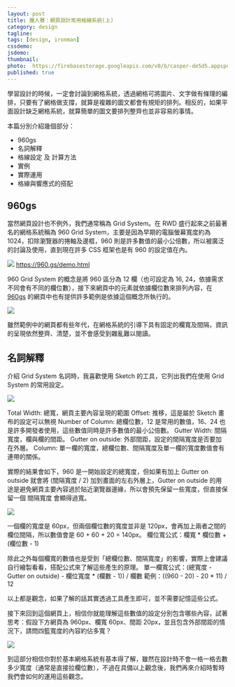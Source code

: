 ```yaml
---
layout: post
title: 鐵人賽：網頁設計常用格線系統(上)
category: design
tagline:
tags: [design, ironman]
cssdemo:
jsdemo:
thumbnail:
photo:  https://firebasestorage.googleapis.com/v0/b/casper-de5d5.appspot.com/o/images%2Fblog%2F201810%2Fholy%2004.png?alt=media&token=544df737-1cf9-431b-8db8-1f76ec4dc686
published: true
---
```


學習設計的時候，一定會討論到網格系統，透過網格可將圖片、文字做有條理的編排，只要有了網格做支撐，就算是複雜的圖文都會有規矩的排列。相反的，如果平面設計缺乏網格系統，就算簡單的圖文要排列整齊也並非容易的事情。

本篇分別介紹幾個部分：
* 960gs
* 名詞解釋
* 格線設定 及  計算方法
* 實例
* 實際運用
* 格線與響應式的搭配

## 960gs

當然網頁設計也不例外，我們通常稱為 Grid System。在 RWD 盛行起來之前最著名的網格系統稱為 960 Grid System，主要是因為早期的電腦螢幕寬度約為 1024，扣除瀏覽器的捲軸及邊框，960 則是許多數值的最小公倍數，所以被廣泛的討論及使用，直到現在許多 CSS 框架也是有 960 的設定值在內。

![](https://firebasestorage.googleapis.com/v0/b/casper-de5d5.appspot.com/o/images%2Fblog%2F201810%2F82395B90-ACDB-400F-A4A6-4E94F7F74EC8.png?alt=media&token=14620d08-3128-4d00-8550-10c7564b20d4)
https://960.gs/demo.html

960 Grid System 的概念是將 960 區分為 12 欄（也可設定為 16, 24，依據需求不同會有不同的欄位數），接下來網頁中的元素就依據欄位數來排列內容，在 [960gs](https://960.gs/) 的網頁中也有提供許多範例是依據這個概念所執行的。

![](https://firebasestorage.googleapis.com/v0/b/casper-de5d5.appspot.com/o/images%2Fblog%2F201810%2F4EFFD87E-50A4-41FD-840D-11C939D83A8C-1.png?alt=media&token=015dfb7e-8f85-4fcf-afc1-d34a1fe7abf6)

雖然範例中的網頁都有些年代，在網格系統的引導下具有固定的欄寬及間隔，資訊的呈現依然整齊、清楚，並不會感受到雜亂難以閱讀。

## 名詞解釋
介紹 Grid System 名詞時，我喜歡使用 Sketch 的工具，它列出我們在使用 Grid System 的常用設定。

![](https://firebasestorage.googleapis.com/v0/b/casper-de5d5.appspot.com/o/images%2Fblog%2F201810%2F77F14F49-3ED6-4E80-9EF2-C989D1433DEB.png?alt=media&token=edc61693-fbf6-4337-a5ba-678c0137a4c3)

Total Width: 總寬，網頁主要內容呈現的範圍
Offset: 推移，這是屬於 Sketch 畫布的設定可以無視
Number of Column: 總欄位數，12 是常用的數值，16、24 也是許多開發者使用，這些數值同時是許多數值的最小公倍數。
Gutter Width: 間隔寬度，欄與欄的間距。
Gutter on outside: 外部間距，設定的間隔寬度是否要加在外層。
Column: 單一欄的寬度，總欄位數、間隔寬度及單一欄的寬度數值會有連帶的關係。

實際的結果會如下，960 是一開始設定的總寬度，但如果有加上 Gutter on outside 就會將 (間隔寬度 / 2) 加到畫面的左右外層上，Gutter on outside 的用途是避免網頁主要內容過於貼近瀏覽器邊緣，所以會預先保留一些寬度，但直接保留一個 間隔寬度 會顯得過寬。

![](https://firebasestorage.googleapis.com/v0/b/casper-de5d5.appspot.com/o/images%2Fblog%2F201810%2F%E8%B2%BC%E4%B8%8A%E7%9A%84%E5%BD%B1%E5%83%8F_2018_9_26_%E4%B8%8B%E5%8D%884_01.png?alt=media&token=46544f7f-88a9-4ff6-aa30-84a0ec9b71a2)

一個欄的寬度是 60px，但兩個欄位數的寬度並非是 120px，會再加上兩者之間的欄位間隔，所以數值會是 60 + 60 + 20 = 140px。
欄位寬公式：欄寬 * 欄位數 + (欄位數 - 1)

除此之外每個欄寬的數值也是受到「總欄位數、間隔寬度」的影響，實際上會建議自行繪製看看，搭配公式來了解這些產生的原理。
單一欄寬公式：(總寬度 - Gutter on outside)  - 欄位寬度 * (欄數 - 1)) / 欄數
範例：((960 - 20) - 20 * 11)  / 12

以上都是觀念，如果了解的話其實透過工具產生即可，並不需要記憶這些公式。

接下來回到這個網頁上，相信你就能理解這些數值的設定分別包含哪些內容，試著思考：假設下方網頁為 960px、欄寬 60px、間距 20px，並且包含外部間距的情況下，請問四籃寬度的內容約佔多寬？

![](https://firebasestorage.googleapis.com/v0/b/casper-de5d5.appspot.com/o/images%2Fblog%2F201810%2F4EFFD87E-50A4-41FD-840D-11C939D83A8C.png?alt=media&token=8b64eb2b-34b9-4955-9aef-d9bd6bd0db00)

到這部分相信你對於基本網格系統有基本得了解，雖然在設計時不會一格一格去數多少寬度（通常是直接拉欄位數），不過在具備以上觀念後，我們再來介紹時暫時我們會如何的運用這些觀念。
